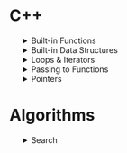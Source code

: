 
[//]: # (This may be the most platform independent comment ////////////////////////////////////////////////////////////////////////////////////////////////////////////////////////////////////////////////////////////////////////////////////////////////////////////////////////////////////////////////)

# C++
<ul>

<details>
<summary>Built-in Functions</summary>

<ul>


<details>
<summary>Numeric, Alphabetic & Alphanumeric</summary>
<ul>

`isalnum(int c)`: Checks if `c` is alphanumeric (0-9, a-z, A-Z). Returns non-zero if true, zero if false.

`isalpha(int c)`: Checks if `c` is alphabetic (a-z, A-Z). Returns non-zero if true, zero if false.

`isdigit(int c)`: Checks if `c` is a digit (0-9). Returns non-zero if true, zero if false.

All of these belong to the `<cctype>` header.

Here's a concise example to demonstrate their usage:

```cpp
#include <iostream>
#include <cctype>

int main() {
    char ch = 'A';

    if (isalnum(ch)) {
        std::cout << ch << " is alphanumeric." << std::endl;
    }

    if (isalpha(ch)) {
        std::cout << ch << " is alphabetic." << std::endl;
    }

    if (isdigit(ch)) {
        std::cout << ch << " is a digit." << std::endl;
    }

    return 0;
}
```

In this example, the output will be:
```cpp
A is alphanumeric.
A is alphabetic.
                    // A is not a digit, so nothing is printed
```
Even though functions `isalnum`, `isalpha`, and `isdigit` are defined to take an `int` as an argument, like `is...(int c)`, we can pass `char` too like we did in the above code, which will be automatically promoted to an `int`.

For example, passing '5' to these functions would indicate it's alphanumeric and a digit, but not alphabetic.

To check if all characters in a string are alphanumeric, alphabetic, or digits, use a loop to iterate through each character of the string and apply the respective function.

Here's a brief example using `isalnum()`:

```cpp
#include <iostream>
#include <cctype>
#include <string>

bool isStringAlphanumeric(const std::string& str) {
    for (char ch : str) {
        if (!isalnum(ch)) return false;
    }
    return true;
}

int main() {
    std::string s = "Hello123";
    
    if (isStringAlphanumeric(s)) {
        std::cout << "The string is alphanumeric.\n";
    } else {
        std::cout << "The string is not alphanumeric.\n";
    }

    return 0;
}
```
For the string "Hello123", the output would be:
```
The string is alphanumeric.
```

</ul>
</details>


</details>

<details>
<summary>Built-in Data Structures</summary>

<ul>


<details>
<summary>Vector</summary>
<ul>



### Vectors in C++:

- **`std::vector`**:
   - **Description**: A dynamic array that auto-resizes. It provides direct access to elements and efficiently manages memory storage.
   - **Header**: `#include <vector>`

---

### Declaring Vectors in C++:

1. **Default Initialization**: Creates an empty vector.
    ```cpp
    std::vector<int> vec1;
    ```

2. **Initialization with Size**: Creates a vector with a specified size, initializing all elements to a default value (e.g., 0 for integers).
    ```cpp
    std::vector<int> vec2(5);  // Vector of size 5 with all elements as 0
    ```

3. **Initialization with Size and Value**: Creates a vector with a specified size and initializes all elements to a given value.
    ```cpp
    std::vector<int> vec3(5, 10);  // Vector of size 5 with all elements as 10
    ```

4. **List Initialization**: Creates a vector and initializes it with the given elements.
    ```cpp
    std::vector<int> vec4 = {1, 2, 3, 4, 5};
    ```

5. **Copy Initialization**: Creates a new vector as a copy of an existing one.
    ```cpp
    std::vector<int> vec5 = vec4;  // Creates a copy of vec4
    ```

---

### Common Member Functions for `std::vector`:

- **`at(index)`**: Access element at a specified index with bounds checking.
  
- **`operator[]`**: Access element at a specified index without bounds checking.

- **`front()`**: Access the first element.

- **`back()`**: Access the last element.

- **`push_back(const Type &value)`**: Insert an element at the end.

- **`pop_back()`**: Remove the last element.

- **`begin(), end()`**: Return iterators pointing to the start and one-past-the-end of the vector, respectively.

- **`rbegin(), rend()`**: Return reverse iterators.

- **`empty()`**: Check if the vector is empty.

- **`size()`**: Return the number of elements.

- **`capacity()`**: Return the current memory allocation size.

- **`resize(size_type n)`**: Change the number of elements.

- **`reserve(size_type n)`**: Request a change in capacity.

- **`clear()`**: Remove all elements.

- **`insert(iterator position, const Type &value)`**: Insert elements at the specified position.

- **`erase(iterator position)`**: Remove element at the specified position.

---

### Copying Vectors:

- **Whole Vector**: 
  - Direct copy using the copy constructor or assignment.
  ```cpp
  std::vector<int> vec1 = {1, 2, 3};
  std::vector<int> vec2(vec1);  // Copy constructor
  std::vector<int> vec3 = vec1;  // Assignment
  ```

- **Part of a Vector**: 
  - Copy a segment using iterators. The range is `[first, last)`, i.e., it includes the first element but excludes the last.
  ```cpp
  std::vector<int> vec1 = {1, 2, 3, 4, 5};
  std::vector<int> subvec(vec1.begin() + 1, vec1.begin() + 4);  
  // the new vector is subvec = {2, 3, 4}
  ```


---

### Bounds Checking:
<ul>

Bounds checking ensures that an index accessing a container's element is within valid limits. In C++, `std::vector` offers the `at()` function for this.

**Example with `std::vector`:**
```cpp
std::vector<int> vec = {10, 20, 30};
```

- **Without bounds checking**:
  ```cpp
  int val = vec[5];   // Undefined behavior; index 5 is out of bounds
  ```

- **With bounds checking**:
  ```cpp
  int safeVal = vec.at(5);   // Throws an std::out_of_range exception
  ```

Traditional C++ arrays don't have an `at()` function; manual bounds verification is needed.

Using `at()` ensures safety but with a minor performance cost. If sure of index validity, `operator[]` is faster but riskier.
</ul>

---

### Notes:

- `std::vector` is frequently used in C++ due to its versatility and performance characteristics.
  
- Copying vectors is a linear-time operation. For partial copies, ensure to specify valid ranges to prevent out-of-bounds issues.







</ul>
</details>

<details>
<summary>Array</summary>
<ul>


### **Arrays in C++:**

Arrays, central to C++ programming, are collections of elements stored in contiguous memory locations. They can be the traditional C++ arrays or the `std::array` from the Standard Library.

Note: `Traditional Arrays Do Not Have Any Member Functions` 

---

### **1. Traditional C++ Arrays:** 

- **Definition**: A fixed-size collection of elements of the same type.

**Declaring Arrays**:

- **Default Declaration**: Declares an array without initialization. The values are indeterminate.
```cpp
int arr1[5];
```

- **Initialization at Declaration**: Declares an array and initializes it with the given elements.
```cpp
int arr2[5] = {1, 2, 3, 4, 5};
```

- **Implicit Size Deduction**: Declares an array without specifying size. The compiler determines the size from the initialization elements.
```cpp
int arr3[] = {1, 2, 3, 4, 5};  // Size is 5
```

- **Initialization with a Specific Value**: Declares an array and initializes all its elements to a specific value.
```cpp
int arr4[5] = {0};  // All elements are initialized to 0
```

**Accessing Elements**:
- Directly using an index: `int thirdElement = arr2[2];`

Recall: `Traditional Arrays Do Not Have Any Member Functions` 

---



### **2. `std::array`:**

- **Definition**: A C++11 container that wraps fixed-size arrays, offering various utilities.
- **Header**: `#include <array>`

**Declaration & Initialization**:
```cpp
std::array<int, 5> myArray = {1, 2, 3, 4, 5};
```

**Key Member Functions**:
- `at()`: Access with bounds checking.
- `operator[]`: Direct access.
- `front()`, `back()`: Access the first and last elements.
- `begin()`, `end()`: Obtain iterators.
- `size()`: Get element count.
- `empty()`: Check emptiness.
- `fill()`: Populate with a value.

---
### **Getting the Size:**


<ul>

### For Traditional Arrays:

- **Using `sizeof()`:** 
  The `sizeof()` operator provides the total memory (in bytes) the array occupies. To find the number of elements, you divide the total size by the size of one element.

  ```cpp
  int arr[] = {1, 2, 3, 4, 5};
  size_t length = sizeof(arr) / sizeof(arr[0]);
  ```

  **Note:** `This method is valid only in the scope where the array is declared. Once the array is passed to a function, it decays to a pointer, and this method will not provide the correct count.`

### For `std::array` Arrays:

- **Using `size()`:** 
  `std::array` offers the `size()` member function which directly provides the number of elements it contains.

  ```cpp
  std::array<int, 5> arr = {1, 2, 3, 4, 5};
  int length = arr.size();
  ```

</ul>

---
### **Best Practices & Insights**:

1. Traditional arrays don't provide bounds-checking or size data, leading to potential errors.
2. `std::array` is a safer, feature-enriched alternative with bounds checking and a fixed size.
3. Always monitor array boundaries to prevent undefined behavior.
4. For dynamic collections, `std::vector` is an excellent choice.

---


</ul>

</details>

<details>
<summary>Vectors VS Arrays</summary>
<ul>

---

| Feature/Property            | Arrays                         | Vectors                    |
|-----------------------------|--------------------------------|----------------------------|
| **Size**                    | Fixed at declaration           | Dynamic                    |
| **Memory Location**         | Contiguous                     | Contiguous                 |
| **Header**                  | None (built-in type)           | `#include <vector>`        |
| **Bounds Checking**         | No (manual check needed)       | Yes (using `at()` method)  |
| **Size Retrieval**          | Manual (using `sizeof`)        | `size()` method            |
| **Resizing**                | Not possible                   | `resize()`, `push_back()`, `pop_back()` |
| **Element Access**          | Direct indexing                | Direct indexing or `at()`  |
| **Performance**             | Slightly faster (no overhead)  | Slight overhead for dynamic sizing |
| **Safety & Flexibility**    | Less safe, less flexible       | More safe, more flexible   |
| **Insertion/Deletion**      | Not possible                   | Possible at any position   |

---

</ul>
</details>

<details>
<summary>Stack</summary>

<ul>

### Stack in C++:

- **Description**: The `std::stack` is a container adapter that provides Last-In-First-Out (LIFO) data structure.
- **Header**: `#include <stack>`

---

### Common Member Functions:

- **`push(const value_type& value)`**: Adds a new element to the top of the stack.
- **`pop()`**: Removes the top element from the stack. Note that this function doesn't return the removed element.
- **`top()`**: Returns a reference to the top element in the stack.
- **`empty()`**: Returns whether the stack is empty (`true` if empty, `false` otherwise).
- **`size()`**: Returns the number of elements in the stack.

---

### Notes:

- `std::stack` is an adapter, which means it's built on top of an underlying container type. By default, this container is `std::deque`, but you can specify others like `std::vector` or `std::list`.
- Unlike some other containers, `std::stack` provides a restricted subset of functionality – mainly focused on the top element – to adhere to the LIFO principle.


</ul>

</details>

<details>
<summary>Queue</summary>

<ul>

### Types of Queues in C++:

1. **`std::queue`**:
   - **Description**: A first-in, first-out (FIFO) data structure.
   - **Header**: `#include <queue>`

2. **`std::priority_queue`**:
   - **Description**: A data structure where elements are served in priority order, not in FIFO sequence. By default, the largest element has the highest priority.
   - **Header**: `#include <queue>`

---

### Common Member Functions:

#### `std::queue`:

- **`front()`**: Access the element at the front of the queue.
- **`back()`**: Access the element at the back of the queue.
- **`push(const Type &value)`**: Insert an element at the back of the queue.
- **`pop()`**: Remove the element from the front of the queue.
- **`empty()`**: Check if the queue is empty.
- **`size()`**: Return the number of elements in the queue.

#### `std::priority_queue`:

- **`top()`**: Access the top element (highest priority).
- **`push(const Type &value)`**: Insert an element into the priority queue.
- **`pop()`**: Remove the top element.
- **`empty()`**: Check if the priority queue is empty.
- **`size()`**: Return the number of elements in the priority queue.

---

### Notes:

- A `std::queue` provides functionality to operate in a FIFO manner. It does not support random access to its elements.
  
- A `std::priority_queue` does not allow direct access to the underlying data. It provides a sorted view based on priority (but internally, it might not be sorted).

- Both types of queues can be backed by different container types like `std::vector`, `std::deque`, etc., although there are defaults (`std::deque` is the default for both).

Choose between `std::queue` and `std::priority_queue` based on your requirements for data ordering and access.


</ul>

</details>

<details>
<summary>Map</summary>

---
<ul>

### Types of Maps in C++:

1. **`std::map`**:
   - **Description**: A collection of unique key-value pairs, sorted by their keys.
   - **Header**: `#include <map>`

2. **`std::multimap`**:
   - **Description**: Similar to `std::map`, but allows multiple key-value pairs with equivalent keys.
   - **Header**: `#include <map>`

3. **`std::unordered_map`**:
   - **Description**: A collection of unique key-value pairs, hashed by their keys. Doesn't maintain any order.
   - **Header**: `#include <unordered_map>`

4. **`std::unordered_multimap`**:
   - **Description**: Similar to `std::unordered_map`, but allows multiple key-value pairs with equivalent keys.
   - **Header**: `#include <unordered_map>`

---

### Common Member Functions:

#### Ordered Maps (`std::map` and `std::multimap`):

- **`begin(), end()`**: Return iterators pointing to the start and one-past-the-end of the map, respectively.
- **`rbegin(), rend()`**: Return reverse iterators pointing to the last element and one-before-the-start of the map.
- **`empty(), size(), clear()`**: Container metadata and management.
- **`insert({key, value})`, `erase(iterator or key)`**: Data manipulation.
- **`find(key)`, `count(key)`**: Data query.
- **`lower_bound(key), upper_bound(key)`**: Range queries based on key.

#### Unordered Maps (`std::unordered_map` and `std::unordered_multimap`):

- **Similar Functions**: Like ordered maps, they offer functions for metadata (`empty()`, `size()`, `clear()`), data manipulation (`insert()`, `erase()`), and data query (`find()`, `count()`).
- **Note**: Unordered maps lack range query functions like `lower_bound()` and `upper_bound()` due to their lack of inherent order.

---

### Notes:

- Ordered maps maintain their elements in sorted order based on the key.
- Unordered maps organize elements into buckets based on their hash values, offering faster average access times but no ordering guarantees.
  
Choose between ordered and unordered maps based on your requirement for element ordering and performance considerations.

---
</ul>
</details>

<details>
<summary>Set</summary>
<ul>



In a `std::set` or `std::unordered_set` in C++, each element is a unique value. The term `"key"` is sometimes used to refer to these values, but there's no distinction between key and value as in maps. The value itself ensures uniqueness or ordering in the set.

---
### **Types of Sets in C++:**

1. **`std::set`**: 
   - **Description**: A collection of unique keys sorted by their values.
   - **Header**: `#include <set>`
   
2. **`std::multiset`**:
   - **Description**: Similar to `std::set`, but allows multiple entries with equivalent keys.
   - **Header**: `#include <set>`

3. **`std::unordered_set`**:
   - **Description**: A collection of unique keys, hashed by their values. Doesn't maintain any order.
   - **Header**: `#include <unordered_set>`

4. **`std::unordered_multiset`**:
   - **Description**: Similar to `std::unordered_set`, but allows multiple entries with equivalent keys.
   - **Header**: `#include <unordered_set>`
Certainly, let's add more details to these points:

---

### **Common Member Functions:**

 #### Ordered Sets (`std::set` and `std::multiset`):

- **`begin(), end()`**: Return iterators pointing to the start and one-past-the-end of the set, respectively.
- **`rbegin(), rend()`**: Return reverse iterators pointing to the last element and one-before-the-start of the set.
- **`empty()`**: Returns `true` if the set is empty, otherwise `false`.
- **`size()`**: Returns the number of elements in the set.
- **`clear()`**: Removes all elements from the set, making it empty.
- **`insert(value)`**: Adds the specified value to the set. For `multiset`, duplicates are allowed.
- **`erase(iterator or value)`**: Removes the specified value or the value at the specified iterator from the set.
- **`find(value)`**: Returns an iterator to the specified value if found; otherwise, returns `end()`.
- **`count(value)`**: Returns the number of elements with the specified value (1 for `set`, possibly more for `multiset`).
Certainly!

- **`lower_bound(value)`** returns an iterator to the first element not less than the value. If the value is `3` in a set `{1, 2, 4, 5}`, it points to `4`. Note that it returns an iterator, so to access the value, you need to dereference the iterator.
  ```cpp
  std::set<int> s1 = {1, 2, 4, 5};
  auto lb = s1.lower_bound(3);
  std::cout << *lb;  // Outputs: 4
  ```

- **`upper_bound(value)`** returns an iterator to the first element greater than the value. If the value is `4` in a set `{1, 2, 4, 4, 5}`, it points to `5`. Note that it returns an iterator, so to access the value, you need to dereference the iterator.

  ```cpp
  std::set<int> s2 = {1, 2, 4, 4, 5};
  auto ub = s2.upper_bound(4);
  std::cout << *ub;  // Outputs: 5
  ```

#### Unordered Sets (`std::unordered_set` and `std::unordered_multiset`):

- **Similar Functions**: Like ordered sets, they offer functions for metadata (`empty()`, `size()`, `clear()`), data manipulation (`insert()`, `erase()`), and data query (`find()`, `count()`).
- **Note**: Unordered sets lack range query functions like `lower_bound()` and `upper_bound()` due to their lack of inherent order.

---

### Set-specific Operations (for ordered sets):
To utilize these operations, include the `<algorithm>` header.

- **`std::set_intersection`**: Produces a set containing elements common to both input sets. For `std::multiset`, the `std::set_intersection` function considers multiple occurrences of elements. It counts the minimum occurrences of each element in both multisets for the intersection. If one multiset has an element twice and the other thrice, the intersection will have it twice.
- **`std::set_union`**: Combines two sets, producing a set containing all elements from both. For `std::set_union` with `std::multiset`, the resulting union will contain the sum of the occurrences of each element from both multisets. So, if one multiset has an element twice and the other has it thrice, the union will indeed contain that element five times.
- **`std::set_difference`**: Yields a set with elements present in the first set but not in the second.
- **`std::set_symmetric_difference`**: Produces a set containing elements that are in either of the input sets but not in both.
  

    Sample Code:

    ```cpp
    #include <set>
    #include <algorithm>
    #include <iterator>
    #include <iostream>

    int main() {
        std::multiset<int> ms1 = {1, 2, 2, 3};
        std::multiset<int> ms2 = {2, 2, 3, 4};
        std::multiset<int> result;

        std::set_intersection(ms1.begin(), ms1.end(), ms2.begin(), ms2.end(), std::inserter(result, result.begin()));
        // For set_union, set_difference, or set_symmetric_difference, replace set_intersection with the desired function.

        for (int num : result) {
            std::cout << num << " ";
        }
        return 0;
    }

    ```

---

### **Notes:**
- Ordered sets maintain their elements in sorted order (by key value or a provided comparator function).
- Unordered sets organize elements into buckets based on their hash values, offering faster average access times but no ordering guarantees.
  
Choose between ordered and unordered sets based on your requirement for element ordering and performance considerations.

</ul>

</details>

</details>

<details>
<summary>Loops & Iterators</summary>

</details>

<details>
<summary>Passing to Functions</summary>

<ul>
Here's a concise summary of the different methods to pass parameters to functions:

---

### **Passing by Reference with `const`**
```cpp
void foo(const std::string& s) { /* ... */ }
```
- **Pros**: 
  - Avoids copying, saving time and memory.
  - Explicitly denotes that data cannot be modified.
- **Cons**: 
  - Potential issues if original data is deleted.
- **Use Cases**: 
  - Inspecting data without risk of altering it.

---

### **Passing by Value (Copy)**
```cpp
void foo(std::string s) { /* ... */ }
```
- **Pros**: 
  - Function works on an independent data copy.
- **Cons**: 
  - Copying can be resource-intensive (time and memory) for big data.
- **Use Cases**: 
  - When local modifications won't affect the caller's data.

---

### **Passing by Pointer**
```cpp
void foo(std::string* s) { /* ... */ }
```
- **Pros**: 
  - Direct access to original data, allowing changes to it.
  - Null pointer can signify no valid data.
- **Cons**: 
  - Requires careful handling of pointer dereferencing.
- **Use Cases**: 
  - When there's potential need for null or memory operations.

---

### **Passing by Reference (non-const)**
```cpp
void foo(std::string& s) { /* ... */ }
```
- **Pros**: 
  - Direct and efficient access to original data.
  - Changes in function reflect on original data.
- **Cons**: 
  - Unintended data changes can be risky.
- **Use Cases**: 
  - When the function must alter the caller's data.

---

</ul>

</details>


<details>
<summary>Pointers</summary>

<ul>

<details>
<summary>New & Delete</summary>

<ul>

Use the `new` operator to allocate memory on the heap.

Use the `delete` operator to release that memory when it is no longer needed. 

Failing to release memory allocated with `new` can lead to memory leaks in your program. This trapped memory in RAM reduces available resources and hampers computer performance. It's worth noting that memory leaks primarily affect a program during its execution, and when the program terminates, the system reclaims the dynamically allocated memory.

Here's how you can use `new` and `delete` with pointers:

```cpp
int* p = new int;  // Allocate an integer on the heap
*p = 42;           // Assign a value to the allocated integer

// ... use p ...

delete p;          // Release the memory allocated for the integer
p = nullptr;       // Set the pointer to nullptr to avoid a dangling pointer
```

If you allocate an array with `new[]`, you should release it with `delete[]`:

```cpp
int* arr = new int[10];  // Allocate an array of 10 integers on the heap

// ... use arr ...

delete[] arr;            // Release the memory allocated for the array
arr = nullptr;           // Set the pointer to nullptr to avoid a dangling pointer
```

In modern C++, it's often recommended to use smart pointers such as `std::unique_ptr` or `std::shared_ptr` instead of raw pointers. Smart pointers automatically manage the memory for you, so you don't have to remember to release it with `delete`. Here's an example using `std::unique_ptr`:

```cpp
#include <memory>

std::unique_ptr<int> p = std::make_unique<int>(42);

// No need to delete p; it will be released automatically when it goes out of scope
```

Using smart pointers helps you write safer and more maintainable code, as they reduce the risk of memory leaks and other common mistakes associated with manual memory management.
</ul>
</details>
</ul>


</details>



</ul>






[//]: # (This may be the most platform independent comment ////////////////////////////////////////////////////////////////////////////////////////////////////////////////////////////////////////////////////////////////////////////////////////////////////////////////////////////////////////////////)

# Algorithms

<ul>

<details>
<summary>Search</summary>
<ul>

<details>
<summary>Binary Search</summary>

</details>

</details>




